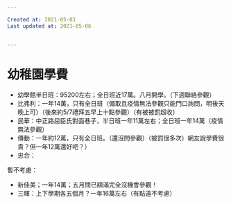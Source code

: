 ```yaml
---

Created at: 2021-05-03
Last updated at: 2021-05-06


---
```


# 幼稚園學費


* 幼學館半日班：95200左右；全日班近17萬。八月開學。（下週聯絡參觀）
* 比弗利：一年14萬，只有全日班（備取且疫情無法參觀只能門口詢問，明後天晚上可）（後來約5/7禮拜五早上十點參觀）（有被被罰超收）
* 民華：中正路屈臣氏對面巷子，半日班一年11萬左右；全日班一年14萬（疫情無法參觀）
* 傳動：一年約12萬，只有全日班。（還沒問參觀）（被罰很多次）網友說學費很貴？但一年12萬還好吧？）
* 忠合：

暫不考慮：

* 新佳美；一年14萬；五月問已額滿完全沒機會參觀！
* 三暉：上下學期各五個月？一年16萬左右（有點遠不考慮）

